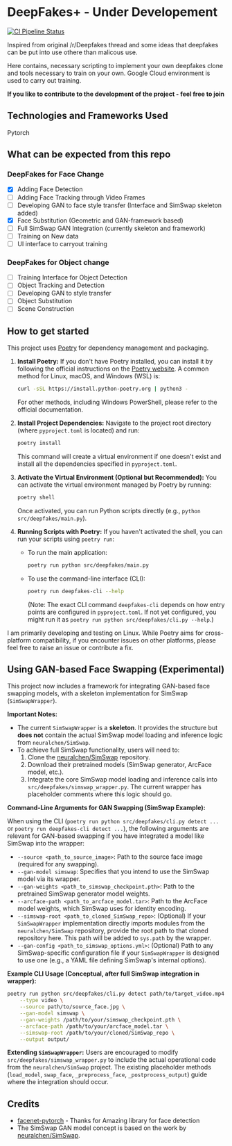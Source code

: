 # DeepFakes+ - Under Developement

[![CI Pipeline Status](https://github.com/arcslash/deepfakes/actions/workflows/ci.yml/badge.svg)](https://github.com/arcslash/deepfakes/actions)

Inspired from original /r/Deepfakes thread and some ideas that deepfakes can be put into use othere than malicous use.


Here contains, necessary scripting to implement your own deepfakes clone and tools necessary to train on your own.
Google Cloud environment is used to carry out training.

**If you like to contribute to the development of the project - feel free to join**

## Technologies and Frameworks Used
Pytorch


## What can be expected from this repo

### DeepFakes for Face Change
- [x] Adding Face Detection
- [ ] Adding Face Tracking through Video Frames
- [ ] Developing GAN to face style transfer (Interface and SimSwap skeleton added)
- [x] Face Substitution (Geometric and GAN-framework based)
- [ ] Full SimSwap GAN Integration (currently skeleton and framework)
- [ ] Training on New data
- [ ] UI interface to carryout training

### DeepFakes for Object change
- [ ] Training Interface for Object Detection
- [ ] Object Tracking and Detection
- [ ] Developing GAN to style transfer
- [ ] Object Substitution
- [ ] Scene Construction

## How to get started

This project uses [Poetry](https://python-poetry.org/) for dependency management and packaging.

1.  **Install Poetry:**
    If you don't have Poetry installed, you can install it by following the official instructions on the [Poetry website](https://python-poetry.org/docs/#installation).
    A common method for Linux, macOS, and Windows (WSL) is:
    ```bash
    curl -sSL https://install.python-poetry.org | python3 -
    ```
    For other methods, including Windows PowerShell, please refer to the official documentation.

2.  **Install Project Dependencies:**
    Navigate to the project root directory (where `pyproject.toml` is located) and run:
    ```bash
    poetry install
    ```
    This command will create a virtual environment if one doesn't exist and install all the dependencies specified in `pyproject.toml`.

3.  **Activate the Virtual Environment (Optional but Recommended):**
    You can activate the virtual environment managed by Poetry by running:
    ```bash
    poetry shell
    ```
    Once activated, you can run Python scripts directly (e.g., `python src/deepfakes/main.py`).

4.  **Running Scripts with Poetry:**
    If you haven't activated the shell, you can run your scripts using `poetry run`:
    *   To run the main application:
        ```bash
        poetry run python src/deepfakes/main.py
        ```
    *   To use the command-line interface (CLI):
        ```bash
        poetry run deepfakes-cli --help
        ```
        (Note: The exact CLI command `deepfakes-cli` depends on how entry points are configured in `pyproject.toml`. If not yet configured, you might run it as `poetry run python src/deepfakes/cli.py --help`.)

I am primarily developing and testing on Linux. While Poetry aims for cross-platform compatibility, if you encounter issues on other platforms, please feel free to raise an issue or contribute a fix.

## Using GAN-based Face Swapping (Experimental)

This project now includes a framework for integrating GAN-based face swapping models, with a skeleton implementation for SimSwap (`SimSwapWrapper`).

**Important Notes:**
*   The current `SimSwapWrapper` is a **skeleton**. It provides the structure but **does not** contain the actual SimSwap model loading and inference logic from `neuralchen/SimSwap`.
*   To achieve full SimSwap functionality, users will need to:
    1.  Clone the [neuralchen/SimSwap](https://github.com/neuralchen/SimSwap) repository.
    2.  Download their pretrained models (SimSwap generator, ArcFace model, etc.).
    3.  Integrate the core SimSwap model loading and inference calls into `src/deepfakes/simswap_wrapper.py`. The current wrapper has placeholder comments where this logic should go.

**Command-Line Arguments for GAN Swapping (SimSwap Example):**

When using the CLI (`poetry run python src/deepfakes/cli.py detect ...` or `poetry run deepfakes-cli detect ...`), the following arguments are relevant for GAN-based swapping if you have integrated a model like SimSwap into the wrapper:

*   `--source <path_to_source_image>`: Path to the source face image (required for any swapping).
*   `--gan-model simswap`: Specifies that you intend to use the SimSwap model via its wrapper.
*   `--gan-weights <path_to_simswap_checkpoint.pth>`: Path to the pretrained SimSwap generator model weights.
*   `--arcface-path <path_to_arcface_model.tar>`: Path to the ArcFace model weights, which SimSwap uses for identity encoding.
*   `--simswap-root <path_to_cloned_SimSwap_repo>`: (Optional) If your `SimSwapWrapper` implementation directly imports modules from the `neuralchen/SimSwap` repository, provide the root path to that cloned repository here. This path will be added to `sys.path` by the wrapper.
*   `--gan-config <path_to_simswap_options.yml>`: (Optional) Path to any SimSwap-specific configuration file if your `SimSwapWrapper` is designed to use one (e.g., a YAML file defining SimSwap's internal options).

**Example CLI Usage (Conceptual, after full SimSwap integration in wrapper):**
```bash
poetry run python src/deepfakes/cli.py detect path/to/target_video.mp4 \
    --type video \
    --source path/to/source_face.jpg \
    --gan-model simswap \
    --gan-weights /path/to/your/simswap_checkpoint.pth \
    --arcface-path /path/to/your/arcface_model.tar \
    --simswap-root /path/to/your/cloned/SimSwap_repo \
    --output output/
```

**Extending `SimSwapWrapper`:**
Users are encouraged to modify `src/deepfakes/simswap_wrapper.py` to include the actual operational code from the `neuralchen/SimSwap` project. The existing placeholder methods (`load_model`, `swap_face`, `_preprocess_face`, `_postprocess_output`) guide where the integration should occur.

## Credits

* [facenet-pytorch](https://github.com/timesler/facenet-pytorch) - Thanks for Amazing library for face detection
* The SimSwap GAN model concept is based on the work by [neuralchen/SimSwap](https://github.com/neuralchen/SimSwap).
